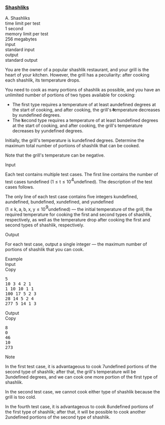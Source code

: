 <h3><a href="https://codeforces.com/contest/2113/problem/A" target="_blank" rel="noopener noreferrer">Shashliks</a></h3>
<div class="header"><div class="title">A. Shashliks</div><div class="time-limit"><div class="property-title">time limit per test</div>1 second</div><div class="memory-limit"><div class="property-title">memory limit per test</div>256 megabytes</div><div class="input-file input-standard"><div class="property-title">input</div>standard input</div><div class="output-file output-standard"><div class="property-title">output</div>standard output</div></div><div><p>You are the owner of a popular shashlik restaurant, and your grill is the heart of your kitchen. However, the grill has a peculiarity: after cooking each shashlik, its temperature drops.</p><p>You need to cook as many portions of shashlik as possible, and you have an unlimited number of portions of two types available for cooking:</p><ul><li> The first type requires a temperature of at least <span class="MathJax_Preview" style="color: inherit;"><span class="MJXp-math" id="MJXp-Span-1"><span class="MJXp-mi MJXp-italic" id="MJXp-Span-2">a</span></span></span><span class="MathJax MathJax_Processed" id="MathJax-Element-1-Frame" tabindex="0" style=""><nobr><span class="math" id="MathJax-Span-1"><span style="display: inline-block; position: relative; width: 0em; height: 0px; font-size: 122%;"><span style="position: absolute;"><span class="mrow" id="MathJax-Span-2"><span class="mi" id="MathJax-Span-3" style="font-family: MathJax_Math-italic;">a</span></span></span></span></span></nobr></span>undefined degrees at the start of cooking, and after cooking, the grill's temperature decreases by <span class="MathJax_Preview" style="color: inherit;"><span class="MJXp-math" id="MJXp-Span-3"><span class="MJXp-mi MJXp-italic" id="MJXp-Span-4">x</span></span></span><span class="MathJax MathJax_Processed" id="MathJax-Element-2-Frame" tabindex="0" style=""><nobr><span class="math" id="MathJax-Span-4"><span style="display: inline-block; position: relative; width: 0em; height: 0px; font-size: 122%;"><span style="position: absolute;"><span class="mrow" id="MathJax-Span-5"><span class="mi" id="MathJax-Span-6" style="font-family: MathJax_Math-italic;">x</span></span></span></span></span></nobr></span>undefined degrees.</li><li> The second type requires a temperature of at least <span class="MathJax_Preview" style="color: inherit;"><span class="MJXp-math" id="MJXp-Span-5"><span class="MJXp-mi MJXp-italic" id="MJXp-Span-6">b</span></span></span><span class="MathJax MathJax_Processing" id="MathJax-Element-3-Frame" tabindex="0"></span>undefined degrees at the start of cooking, and after cooking, the grill's temperature decreases by <span class="MathJax_Preview" style="color: inherit;"><span class="MJXp-math" id="MJXp-Span-7"><span class="MJXp-mi MJXp-italic" id="MJXp-Span-8">y</span></span></span><span class="MathJax MathJax_Processing" id="MathJax-Element-4-Frame" tabindex="0"></span>undefined degrees.</li></ul><p>Initially, the grill's temperature is <span class="MathJax_Preview" style="color: inherit;"><span class="MJXp-math" id="MJXp-Span-9"><span class="MJXp-mi MJXp-italic" id="MJXp-Span-10">k</span></span></span><span class="MathJax MathJax_Processing" id="MathJax-Element-5-Frame" tabindex="0"></span>undefined degrees. Determine the maximum total number of portions of shashlik that can be cooked.</p><p>Note that the grill's temperature can be negative.</p></div><div class="input-specification"><div class="section-title">Input</div><p>Each test contains multiple test cases. The first line contains the number of test cases <span class="MathJax_Preview" style="color: inherit;"><span class="MJXp-math" id="MJXp-Span-11"><span class="MJXp-mi MJXp-italic" id="MJXp-Span-12">t</span></span></span><span class="MathJax MathJax_Processing" id="MathJax-Element-6-Frame" tabindex="0"></span>undefined (<span class="MathJax_Preview" style="color: inherit;"><span class="MJXp-math" id="MJXp-Span-13"><span class="MJXp-mn" id="MJXp-Span-14">1</span><span class="MJXp-mo" id="MJXp-Span-15" style="margin-left: 0.333em; margin-right: 0.333em;">≤</span><span class="MJXp-mi MJXp-italic" id="MJXp-Span-16">t</span><span class="MJXp-mo" id="MJXp-Span-17" style="margin-left: 0.333em; margin-right: 0.333em;">≤</span><span class="MJXp-msubsup" id="MJXp-Span-18"><span class="MJXp-mn" id="MJXp-Span-19" style="margin-right: 0.05em;">10</span><span class="MJXp-mn MJXp-script" id="MJXp-Span-20" style="vertical-align: 0.5em;">4</span></span></span></span><span class="MathJax MathJax_Processing" id="MathJax-Element-7-Frame" tabindex="0"></span>undefined). The description of the test cases follows. </p><p>The only line of each test case contains five integers <span class="MathJax_Preview" style="color: inherit;"><span class="MJXp-math" id="MJXp-Span-21"><span class="MJXp-mi MJXp-italic" id="MJXp-Span-22">k</span></span></span><span class="MathJax MathJax_Processing" id="MathJax-Element-8-Frame" tabindex="0"></span>undefined, <span class="MathJax_Preview" style="color: inherit;"><span class="MJXp-math" id="MJXp-Span-23"><span class="MJXp-mi MJXp-italic" id="MJXp-Span-24">a</span></span></span><span class="MathJax MathJax_Processing" id="MathJax-Element-9-Frame" tabindex="0"></span>undefined, <span class="MathJax_Preview" style="color: inherit;"><span class="MJXp-math" id="MJXp-Span-25"><span class="MJXp-mi MJXp-italic" id="MJXp-Span-26">b</span></span></span><span class="MathJax MathJax_Processing" id="MathJax-Element-10-Frame" tabindex="0"></span>undefined, <span class="MathJax_Preview" style="color: inherit;"><span class="MJXp-math" id="MJXp-Span-27"><span class="MJXp-mi MJXp-italic" id="MJXp-Span-28">x</span></span></span><span class="MathJax MathJax_Processing" id="MathJax-Element-11-Frame" tabindex="0"></span>undefined, and <span class="MathJax_Preview" style="color: inherit;"><span class="MJXp-math" id="MJXp-Span-29"><span class="MJXp-mi MJXp-italic" id="MJXp-Span-30">y</span></span></span><span class="MathJax MathJax_Processing" id="MathJax-Element-12-Frame" tabindex="0"></span>undefined (<span class="MathJax_Preview" style="color: inherit;"><span class="MJXp-math" id="MJXp-Span-31"><span class="MJXp-mn" id="MJXp-Span-32">1</span><span class="MJXp-mo" id="MJXp-Span-33" style="margin-left: 0.333em; margin-right: 0.333em;">≤</span><span class="MJXp-mi MJXp-italic" id="MJXp-Span-34">k</span><span class="MJXp-mo" id="MJXp-Span-35" style="margin-left: 0em; margin-right: 0.222em;">,</span><span class="MJXp-mi MJXp-italic" id="MJXp-Span-36">a</span><span class="MJXp-mo" id="MJXp-Span-37" style="margin-left: 0em; margin-right: 0.222em;">,</span><span class="MJXp-mi MJXp-italic" id="MJXp-Span-38">b</span><span class="MJXp-mo" id="MJXp-Span-39" style="margin-left: 0em; margin-right: 0.222em;">,</span><span class="MJXp-mi MJXp-italic" id="MJXp-Span-40">x</span><span class="MJXp-mo" id="MJXp-Span-41" style="margin-left: 0em; margin-right: 0.222em;">,</span><span class="MJXp-mi MJXp-italic" id="MJXp-Span-42">y</span><span class="MJXp-mo" id="MJXp-Span-43" style="margin-left: 0.333em; margin-right: 0.333em;">≤</span><span class="MJXp-msubsup" id="MJXp-Span-44"><span class="MJXp-mn" id="MJXp-Span-45" style="margin-right: 0.05em;">10</span><span class="MJXp-mn MJXp-script" id="MJXp-Span-46" style="vertical-align: 0.5em;">9</span></span></span></span><span class="MathJax MathJax_Processing" id="MathJax-Element-13-Frame" tabindex="0"></span>undefined)&nbsp;— the initial temperature of the grill, the required temperature for cooking the first and second types of shashlik, respectively, as well as the temperature drop after cooking the first and second types of shashlik, respectively.</p></div><div class="output-specification"><div class="section-title">Output</div><p>For each test case, output a single integer — the maximum number of portions of shashlik that you can cook.</p></div><div class="sample-tests"><div class="section-title">Example</div><div class="sample-test"><div class="input"><div class="title">Input<div title="Copy" data-clipboard-target="#id006207339486575959" id="id003449614353812769" class="input-output-copier">Copy</div></div><pre id="id006207339486575959"><div class="test-example-line test-example-line-even test-example-line-0">5</div><div class="test-example-line test-example-line-odd test-example-line-1">10 3 4 2 1</div><div class="test-example-line test-example-line-even test-example-line-2">1 10 10 1 1</div><div class="test-example-line test-example-line-odd test-example-line-3">100 17 5 2 3</div><div class="test-example-line test-example-line-even test-example-line-4">28 14 5 2 4</div><div class="test-example-line test-example-line-odd test-example-line-5">277 5 14 1 3</div></pre></div><div class="output"><div class="title">Output<div title="Copy" data-clipboard-target="#id0009705315460284636" id="id00015144021932939844" class="input-output-copier">Copy</div></div><pre id="id0009705315460284636">8
0
46
10
273
</pre></div></div></div><div class="note"><div class="section-title">Note</div><p>In the first test case, it is advantageous to cook <span class="MathJax_Preview" style="color: inherit;"><span class="MJXp-math" id="MJXp-Span-47"><span class="MJXp-mn" id="MJXp-Span-48">7</span></span></span><span class="MathJax MathJax_Processing" id="MathJax-Element-14-Frame" tabindex="0"></span>undefined portions of the second type of shashlik; after that, the grill's temperature will be <span class="MathJax_Preview" style="color: inherit;"><span class="MJXp-math" id="MJXp-Span-49"><span class="MJXp-mn" id="MJXp-Span-50">3</span></span></span><span class="MathJax MathJax_Processing" id="MathJax-Element-15-Frame" tabindex="0"></span>undefined degrees, and we can cook one more portion of the first type of shashlik.</p><p>In the second test case, we cannot cook either type of shashlik because the grill is too cold.</p><p>In the fourth test case, it is advantageous to cook <span class="MathJax_Preview" style="color: inherit;"><span class="MJXp-math" id="MJXp-Span-51"><span class="MJXp-mn" id="MJXp-Span-52">8</span></span></span><span class="MathJax MathJax_Processing" id="MathJax-Element-16-Frame" tabindex="0"></span>undefined portions of the first type of shashlik; after that, it will be possible to cook another <span class="MathJax_Preview" style="color: inherit;"><span class="MJXp-math" id="MJXp-Span-53"><span class="MJXp-mn" id="MJXp-Span-54">2</span></span></span><span class="MathJax MathJax_Processing" id="MathJax-Element-17-Frame" tabindex="0"></span>undefined portions of the second type of shashlik.</p></div>